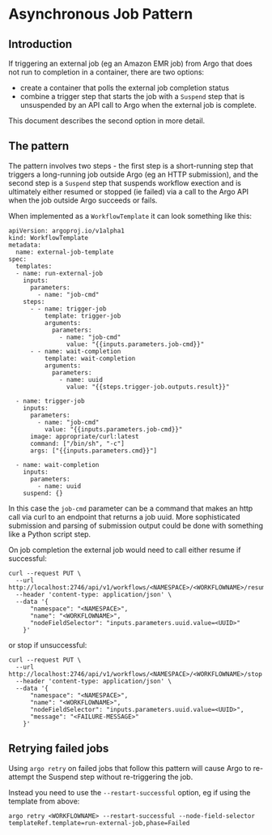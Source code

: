 # Asynchronous Job Pattern

## Introduction

If triggering an external job (eg an Amazon EMR job) from Argo that does not run to completion in a container, there are two options:

- create a container that polls the external job completion status
- combine a trigger step that starts the job with a `Suspend` step that is unsuspended by an API call to Argo when the external job is complete.

This document describes the second option in more detail.

## The pattern

The pattern involves two steps - the first step is a short-running step that triggers a long-running job outside Argo (eg an HTTP submission), and the second step is a `Suspend` step that suspends workflow exection and is ultimately either resumed or stopped (ie failed) via a call to the Argo API when the job outside Argo succeeds or fails.

When implemented as a `WorkflowTemplate` it can look something like this:

```
apiVersion: argoproj.io/v1alpha1
kind: WorkflowTemplate
metadata:
  name: external-job-template
spec:
  templates:
  - name: run-external-job
    inputs:
      parameters:
        - name: "job-cmd"
    steps:
      - - name: trigger-job
          template: trigger-job
          arguments:
            parameters:
              - name: "job-cmd"
                value: "{{inputs.parameters.job-cmd}}"
      - - name: wait-completion
          template: wait-completion
          arguments:
            parameters:
              - name: uuid
                value: "{{steps.trigger-job.outputs.result}}"

  - name: trigger-job
    inputs:
      parameters:
        - name: "job-cmd"
          value: "{{inputs.parameters.job-cmd}}"
      image: appropriate/curl:latest
      command: ["/bin/sh", "-c"]
      args: ["{{inputs.parameters.cmd}}"]

  - name: wait-completion
    inputs:
      parameters:
        - name: uuid
    suspend: {}
```

In this case the ```job-cmd``` parameter can be a command that makes an http call via curl to an endpoint that returns a job uuid. More sophisticated submission and parsing of submission output could be done with something like a Python script step.

On job completion the external job would need to call either resume if successful:

```
curl --request PUT \
  --url http://localhost:2746/api/v1/workflows/<NAMESPACE>/<WORKFLOWNAME>/resume
  --header 'content-type: application/json' \
  --data '{
      "namespace": "<NAMESPACE>",
      "name": "<WORKFLOWNAME>",
      "nodeFieldSelector": "inputs.parameters.uuid.value=<UUID>"
    }'  
  ```

or stop if unsuccessful:

```
curl --request PUT \
  --url http://localhost:2746/api/v1/workflows/<NAMESPACE>/<WORKFLOWNAME>/stop
  --header 'content-type: application/json' \
  --data '{
      "namespace": "<NAMESPACE>",
      "name": "<WORKFLOWNAME>",
      "nodeFieldSelector": "inputs.parameters.uuid.value=<UUID>",
      "message": "<FAILURE-MESSAGE>"
    }'  
  ```

## Retrying failed jobs

Using `argo retry` on failed jobs that follow this pattern will cause Argo to re-attempt the Suspend step without re-triggering the job.  

Instead you need to use the `--restart-successful` option, eg if using the template from above:

```
argo retry <WORKFLOWNAME> --restart-successful --node-field-selector templateRef.template=run-external-job,phase=Failed
```
